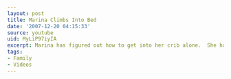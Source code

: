 ```yaml
---
layout: post
title: Marina Climbs Into Bed
date: '2007-12-20 04:15:33'
source: youtube
uid: MyLiP97iyIA
excerpt: Marina has figured out how to get into her crib alone.  She hasn&#39;t yet braved the exit...
tags:
- Family
- Videos
---
```

